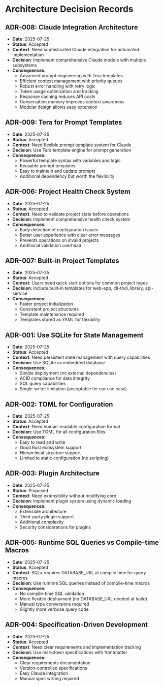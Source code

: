 # Architecture Decision Records

## ADR-008: Claude Integration Architecture
- **Date**: 2025-07-25
- **Status**: Accepted
- **Context**: Need sophisticated Claude integration for automated implementation
- **Decision**: Implement comprehensive Claude module with multiple subsystems
- **Consequences**:
  - Advanced prompt engineering with Tera templates
  - Efficient context management with priority queues
  - Robust error handling with retry logic
  - Token usage optimization and tracking
  - Response caching reduces API costs
  - Conversation memory improves context awareness
  - Modular design allows easy extension

## ADR-009: Tera for Prompt Templates
- **Date**: 2025-07-25
- **Status**: Accepted
- **Context**: Need flexible prompt template system for Claude
- **Decision**: Use Tera template engine for prompt generation
- **Consequences**:
  - Powerful template syntax with variables and logic
  - Reusable prompt templates
  - Easy to maintain and update prompts
  - Additional dependency but worth the flexibility

## ADR-006: Project Health Check System
- **Date**: 2025-07-25
- **Status**: Accepted
- **Context**: Need to validate project state before operations
- **Decision**: Implement comprehensive health check system
- **Consequences**:
  - Early detection of configuration issues
  - Better user experience with clear error messages
  - Prevents operations on invalid projects
  - Additional validation overhead

## ADR-007: Built-in Project Templates
- **Date**: 2025-07-25
- **Status**: Accepted
- **Context**: Users need quick start options for common project types
- **Decision**: Include built-in templates for web-app, cli-tool, library, api-service
- **Consequences**:
  - Faster project initialization
  - Consistent project structures
  - Template maintenance required
  - Templates stored as YAML for flexibility

## ADR-001: Use SQLite for State Management
- **Date**: 2025-07-25
- **Status**: Accepted
- **Context**: Need persistent state management with query capabilities
- **Decision**: Use SQLite as embedded database
- **Consequences**: 
  - Simple deployment (no external dependencies)
  - ACID compliance for data integrity
  - SQL query capabilities
  - Single-writer limitation (acceptable for our use case)

## ADR-002: TOML for Configuration
- **Date**: 2025-07-25
- **Status**: Accepted
- **Context**: Need human-readable configuration format
- **Decision**: Use TOML for all configuration files
- **Consequences**:
  - Easy to read and write
  - Good Rust ecosystem support
  - Hierarchical structure support
  - Limited to static configuration (no scripting)

## ADR-003: Plugin Architecture
- **Date**: 2025-07-25
- **Status**: Proposed
- **Context**: Need extensibility without modifying core
- **Decision**: Implement plugin system using dynamic loading
- **Consequences**:
  - Extensible architecture
  - Third-party plugin support
  - Additional complexity
  - Security considerations for plugins

## ADR-005: Runtime SQL Queries vs Compile-time Macros
- **Date**: 2025-07-25
- **Status**: Accepted
- **Context**: SQLx requires DATABASE_URL at compile time for query macros
- **Decision**: Use runtime SQL queries instead of compile-time macros
- **Consequences**:
  - No compile-time SQL validation
  - More flexible deployment (no DATABASE_URL needed at build)
  - Manual type conversions required
  - Slightly more verbose query code

## ADR-004: Specification-Driven Development
- **Date**: 2025-07-25
- **Status**: Accepted
- **Context**: Need clear requirements and implementation tracking
- **Decision**: Use markdown specifications with frontmatter
- **Consequences**:
  - Clear requirements documentation
  - Version-controlled specifications
  - Easy Claude integration
  - Manual spec writing required